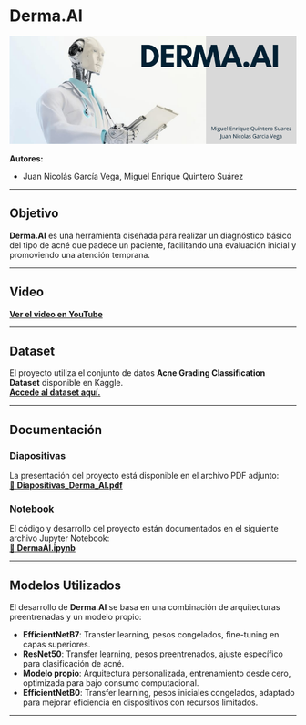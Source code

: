 # **Derma.AI**  
![Derma.AI](Banner_Derma_AI.png)  

**Autores:**  
- Juan Nicolás García Vega, Miguel Enrique Quintero Suárez  

---

## **Objetivo**  
**Derma.AI** es una herramienta diseñada para realizar un diagnóstico básico del tipo de acné que padece un paciente, facilitando una evaluación inicial y promoviendo una atención temprana.  

---

## **Video**  
[**Ver el video en YouTube**](https://youtu.be/uThvUOYUAAA) 

---

## **Dataset**  
El proyecto utiliza el conjunto de datos **Acne Grading Classification Dataset** disponible en Kaggle.  
[**Accede al dataset aquí.**](https://www.kaggle.com/datasets/rutviklathiyateksun/acne-grading-classificationdataset)  

---

## **Documentación**  
### **Diapositivas**  
La presentación del proyecto está disponible en el archivo PDF adjunto:  
[📂 **Diapositivas_Derma_AI.pdf**](Diapositivas_Derma_AI.pdf)  

### **Notebook**  
El código y desarrollo del proyecto están documentados en el siguiente archivo Jupyter Notebook:  
[📓 **DermaAI.ipynb**](DermaAI.ipynb)  

---

## **Modelos Utilizados**  
El desarrollo de **Derma.AI** se basa en una combinación de arquitecturas preentrenadas y un modelo propio:  

- **EfficientNetB7**: Transfer learning, pesos congelados, fine-tuning en capas superiores.  
- **ResNet50**: Transfer learning, pesos preentrenados, ajuste específico para clasificación de acné.  
- **Modelo propio**: Arquitectura personalizada, entrenamiento desde cero, optimizada para bajo consumo computacional.  
- **EfficientNetB0**: Transfer learning, pesos iniciales congelados, adaptado para mejorar eficiencia en dispositivos con recursos limitados.  

---
